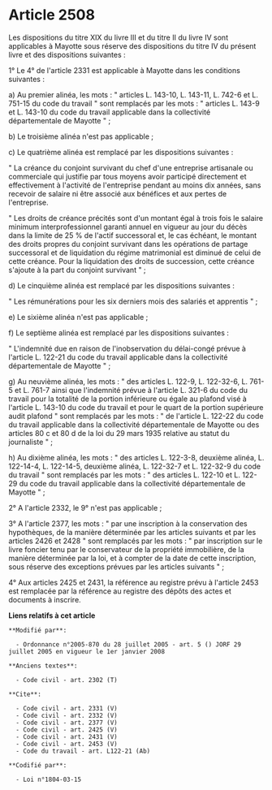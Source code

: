 # Article 2508

Les dispositions du titre XIX du livre III et du titre II du livre IV sont applicables à Mayotte sous réserve des
dispositions du titre IV du présent livre et des dispositions suivantes : 

1° Le 4° de l'article 2331 est applicable à Mayotte dans les conditions suivantes : 

a) Au premier alinéa, les mots : " articles L. 143-10, L. 143-11, L. 742-6 et L. 751-15 du code du travail " sont remplacés
par les mots : " articles L. 143-9 et L. 143-10 du code du travail applicable dans la collectivité départementale de Mayotte
" ; 

b) Le troisième alinéa n'est pas applicable ; 

c) Le quatrième alinéa est remplacé par les dispositions suivantes : 

" La créance du conjoint survivant du chef d'une entreprise artisanale ou commerciale qui justifie par tous moyens avoir
participé directement et effectivement à l'activité de l'entreprise pendant au moins dix années, sans recevoir de salaire ni
être associé aux bénéfices et aux pertes de l'entreprise. 

" Les droits de créance précités sont d'un montant égal à trois fois le salaire minimum interprofessionnel garanti annuel en
vigueur au jour du décès dans la limite de 25 % de l'actif successoral et, le cas échéant, le montant des droits propres du
conjoint survivant dans les opérations de partage successoral et de liquidation du régime matrimonial est diminué de celui de
cette créance. Pour la liquidation des droits de succession, cette créance s'ajoute à la part du conjoint survivant " ; 

d) Le cinquième alinéa est remplacé par les dispositions suivantes : 

" Les rémunérations pour les six derniers mois des salariés et apprentis " ; 

e) Le sixième alinéa n'est pas applicable ; 

f) Le septième alinéa est remplacé par les dispositions suivantes : 

" L'indemnité due en raison de l'inobservation du délai-congé prévue à l'article L. 122-21 du code du travail applicable dans
la collectivité départementale de Mayotte " ; 

g) Au neuvième alinéa, les mots : " des articles L. 122-9, L. 122-32-6, L. 761-5 et L. 761-7 ainsi que l'indemnité prévue à
l'article L. 321-6 du code du travail pour la totalité de la portion inférieure ou égale au plafond visé à l'article L.
143-10 du code du travail et pour le quart de la portion supérieure audit plafond " sont remplacés par les mots : " de
l'article L. 122-22 du code du travail applicable dans la collectivité départementale de Mayotte ou des articles 80 c et 80 d
de la loi du 29 mars 1935 relative au statut du journaliste " ; 

h) Au dixième alinéa, les mots : " des articles L. 122-3-8, deuxième alinéa, L. 122-14-4, L. 122-14-5, deuxième alinéa, L.
122-32-7 et L. 122-32-9 du code du travail " sont remplacés par les mots : " des articles L. 122-10 et L. 122-29 du code du
travail applicable dans la collectivité départementale de Mayotte " ; 

2° A l'article 2332, le 9° n'est pas applicable ; 

3° A l'article 2377, les mots : " par une inscription à la conservation des hypothèques, de la manière déterminée par les
articles suivants et par les articles 2426 et 2428 " sont remplacés par les mots : " par inscription sur le livre foncier
tenu par le conservateur de la propriété immobilière, de la manière déterminée par la loi, et à compter de la date de cette
inscription, sous réserve des exceptions prévues par les articles suivants " ; 

4° Aux articles 2425 et 2431, la référence au registre prévu à l'article 2453 est remplacée par la référence au registre des
dépôts des actes et documents à inscrire.

**Liens relatifs à cet article**

	**Modifié par**:

	  - Ordonnance n°2005-870 du 28 juillet 2005 - art. 5 () JORF 29 juillet 2005 en vigueur le 1er janvier 2008

	**Anciens textes**:

	  - Code civil - art. 2302 (T)

	**Cite**:

	  - Code civil - art. 2331 (V)
	  - Code civil - art. 2332 (V)
	  - Code civil - art. 2377 (V)
	  - Code civil - art. 2425 (V)
	  - Code civil - art. 2431 (V)
	  - Code civil - art. 2453 (V)
	  - Code du travail - art. L122-21 (Ab)

	**Codifié par**:

	  - Loi n°1804-03-15
